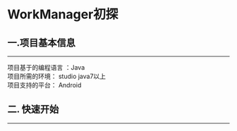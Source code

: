 # WorkManager初探

## 一.项目基本信息
------------------
   项目基于的编程语言 ：Java\
   项目所需的环境： studio  java7以上\
   项目支持的平台： Android 
   
##  二. 快速开始
----------------------
    
